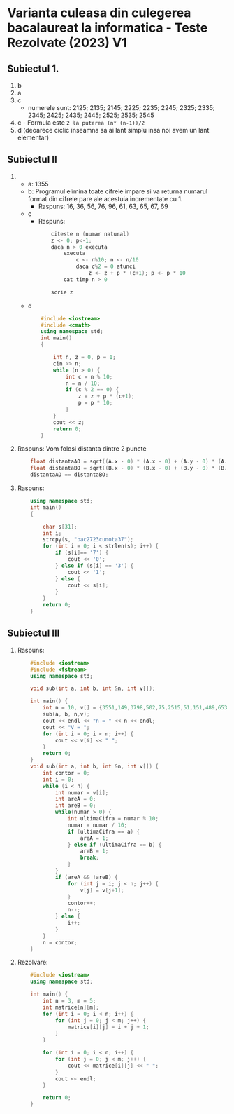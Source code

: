 # Varianta culeasa din culegerea bacalaureat la informatica - Teste Rezolvate (2023) V1

## Subiectul 1.
1. b
2. a
3. c
    - numerele sunt: 2125; 2135; 2145; 2225; 2235; 2245; 2325; 2335; 2345; 2425; 2435; 2445; 2525; 2535; 2545
4. c - Formula este `2 la puterea (n* (n-1))/2`
5. d (deoarece ciclic inseamna sa ai lant simplu insa noi avem un lant elementar)

## Subiectul II
1. 
    - a: 1355
    - b: Programul elimina toate cifrele impare si va returna numarul format din cifrele pare ale acestuia incrementate cu 1.
        - Raspuns: 16, 36, 56, 76, 96, 61, 63, 65, 67, 69
    - c
        - Raspuns:
            ```c++
                citeste n (numar natural)
                z <- 0; p<-1;
                daca n > 0 executa
                    executa
                        c <- n%10; n <- n/10
                        daca c%2 = 0 atunci
                            z <- z + p * (c+1); p <- p * 10
                    cat timp n > 0

                scrie z
            ```
    - d
        ```c++
            #include <iostream>
            #include <cmath>
            using namespace std;
            int main()
            {

                int n, z = 0, p = 1;
                cin >> n;
                while (n > 0) {
                    int c = n % 10;
                    n = n / 10;
                    if (c % 2 == 0) {
                        z = z + p * (c+1);
                        p = p * 10;
                    }
                }
                cout << z;
                return 0;
            }
        ```

2. Raspuns: Vom folosi distanta dintre 2 puncte
    ```c++
        float distantaAO = sqrt((A.x - 0) * (A.x - 0) + (A.y - 0) * (A.y - 0)));
        float distantaBO = sqrt((B.x - 0) * (B.x - 0) + (B.y - 0) * (B.y - 0)));
        distantaAO == distantaBO;
    ```
3. Raspuns:
    ```c++
        using namespace std;
        int main()
        {

            char s[31];
            int i;
            strcpy(s, "bac2723cunota37");
            for (int i = 0; i < strlen(s); i++) {
                if (s[i]== '7') {
                    cout << '0';
                } else if (s[i] == '3') {
                    cout << '1';
                } else {
                    cout << s[i];
                }
            }
            return 0;
        }
    ```
## Subiectul III
1. Raspuns:
    ```c++
        #include <iostream>
        #include <fstream>
        using namespace std;

        void sub(int a, int b, int &n, int v[]);

        int main() {
            int n = 10, v[] = {3551,149,3798,502,75,2515,51,151,489,653}, a = 5, b = 2;
            sub(a, b, n,v);
            cout << endl << "n = " << n << endl;
            cout << "V = ";
            for (int i = 0; i < n; i++) {
                cout << v[i] << " ";
            }
            return 0;
        }
        void sub(int a, int b, int &n, int v[]) {
            int contor = 0;
            int i = 0;
            while (i < n) {
                int numar = v[i];
                int areA = 0;
                int areB = 0;
                while(numar > 0) {
                    int ultimaCifra = numar % 10;
                    numar = numar / 10;
                    if (ultimaCifra == a) {
                        areA = 1;
                    } else if (ultimaCifra == b) {
                        areB = 1;
                        break;
                    }
                }
                if (areA && !areB) {
                    for (int j = i; j < n; j++) {
                        v[j] = v[j+1];
                    }
                    contor++;
                    n--;
                } else {
                    i++;
                }
            }
            n = contor;
        }
    ```

2. Rezolvare:
    ```c++
        #include <iostream>
        using namespace std;

        int main() {
            int n = 3, m = 5;
            int matrice[n][m];
            for (int i = 0; i < n; i++) {
                for (int j = 0; j < m; j++) {
                    matrice[i][j] = i + j + 1;
                }
            }

            for (int i = 0; i < n; i++) {
                for (int j = 0; j < m; j++) {
                    cout << matrice[i][j] << " ";
                }
                cout << endl;
            }

            return 0;
        }
    ```